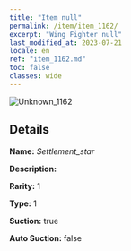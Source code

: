 ```yaml
---
title: "Item null"
permalink: /item/item_1162/
excerpt: "Wing Fighter null"
last_modified_at: 2023-07-21
locale: en
ref: "item_1162.md"
toc: false
classes: wide
---
```



 ![Unknown_1162](/images/item/Settlement_star_p.png)



## Details

 **Name:** *Settlement_star* 

 **Description:** 

 **Rarity:** 1 

 **Type:** 1 

 **Suction:** true 

 **Auto Suction:** false 



